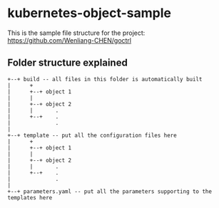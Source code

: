 # kubernetes-object-sample

This is the sample file structure for the project: https://github.com/Wenliang-CHEN/goctrl

## Folder structure explained

```
+--+ build -- all files in this folder is automatically built
|      +
|      +--+ object 1
|      |
|      +--+ object 2
|      |       .
|      +--+    .
|              .
|
+--+ template -- put all the configuration files here
|      +
|      +--+ object 1
|      |
|      +--+ object 2
|      |       .
|      +--+    .
|              .
|
+--+ parameters.yaml -- put all the parameters supporting to the templates here
```
